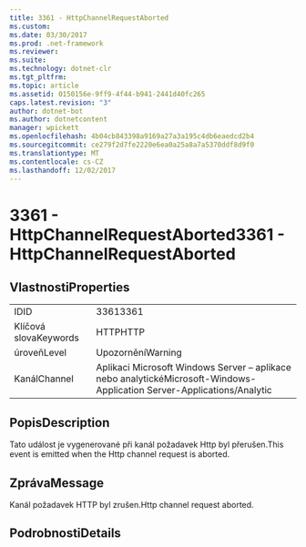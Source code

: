 ```yaml
---
title: 3361 - HttpChannelRequestAborted
ms.custom: 
ms.date: 03/30/2017
ms.prod: .net-framework
ms.reviewer: 
ms.suite: 
ms.technology: dotnet-clr
ms.tgt_pltfrm: 
ms.topic: article
ms.assetid: 0150156e-9ff9-4f44-b941-2441d40fc265
caps.latest.revision: "3"
author: dotnet-bot
ms.author: dotnetcontent
manager: wpickett
ms.openlocfilehash: 4b04cb843398a9169a27a3a195c4db6eaedcd2b4
ms.sourcegitcommit: ce279f2d7fe2220e6ea0a25a8a7a5370ddf8d9f0
ms.translationtype: MT
ms.contentlocale: cs-CZ
ms.lasthandoff: 12/02/2017
---
```

# <a name="3361---httpchannelrequestaborted"></a><span data-ttu-id="6b0dc-102">3361 - HttpChannelRequestAborted</span><span class="sxs-lookup"><span data-stu-id="6b0dc-102">3361 - HttpChannelRequestAborted</span></span>
## <a name="properties"></a><span data-ttu-id="6b0dc-103">Vlastnosti</span><span class="sxs-lookup"><span data-stu-id="6b0dc-103">Properties</span></span>  
  
|||  
|-|-|  
|<span data-ttu-id="6b0dc-104">ID</span><span class="sxs-lookup"><span data-stu-id="6b0dc-104">ID</span></span>|<span data-ttu-id="6b0dc-105">3361</span><span class="sxs-lookup"><span data-stu-id="6b0dc-105">3361</span></span>|  
|<span data-ttu-id="6b0dc-106">Klíčová slova</span><span class="sxs-lookup"><span data-stu-id="6b0dc-106">Keywords</span></span>|<span data-ttu-id="6b0dc-107">HTTP</span><span class="sxs-lookup"><span data-stu-id="6b0dc-107">HTTP</span></span>|  
|<span data-ttu-id="6b0dc-108">úroveň</span><span class="sxs-lookup"><span data-stu-id="6b0dc-108">Level</span></span>|<span data-ttu-id="6b0dc-109">Upozornění</span><span class="sxs-lookup"><span data-stu-id="6b0dc-109">Warning</span></span>|  
|<span data-ttu-id="6b0dc-110">Kanál</span><span class="sxs-lookup"><span data-stu-id="6b0dc-110">Channel</span></span>|<span data-ttu-id="6b0dc-111">Aplikaci Microsoft Windows Server – aplikace nebo analytické</span><span class="sxs-lookup"><span data-stu-id="6b0dc-111">Microsoft-Windows-Application Server-Applications/Analytic</span></span>|  
  
## <a name="description"></a><span data-ttu-id="6b0dc-112">Popis</span><span class="sxs-lookup"><span data-stu-id="6b0dc-112">Description</span></span>  
 <span data-ttu-id="6b0dc-113">Tato událost je vygenerované při kanál požadavek Http byl přerušen.</span><span class="sxs-lookup"><span data-stu-id="6b0dc-113">This event is emitted when the Http channel request is aborted.</span></span>  
  
## <a name="message"></a><span data-ttu-id="6b0dc-114">Zpráva</span><span class="sxs-lookup"><span data-stu-id="6b0dc-114">Message</span></span>  
 <span data-ttu-id="6b0dc-115">Kanál požadavek HTTP byl zrušen.</span><span class="sxs-lookup"><span data-stu-id="6b0dc-115">Http channel request aborted.</span></span>  
  
## <a name="details"></a><span data-ttu-id="6b0dc-116">Podrobnosti</span><span class="sxs-lookup"><span data-stu-id="6b0dc-116">Details</span></span>

